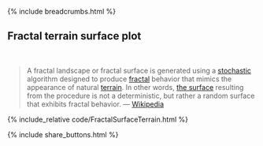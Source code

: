 {% include breadcrumbs.html %}

## Fractal terrain surface plot
<div class="header_line"><br/></div>

<blockquote>
A fractal landscape or fractal surface is generated using a 
<a href="https://en.wikipedia.org/wiki/Stochastic">stochastic</a> algorithm designed to produce 
<a href="https://en.wikipedia.org/wiki/Fractal">fractal</a> behavior that mimics the appearance of natural 
<a href="https://en.wikipedia.org/wiki/Terrain">terrain</a>. In other words, 
<a href="https://en.wikipedia.org/wiki/Surface">the surface</a> resulting 
from the procedure is not a deterministic, but rather a random surface that exhibits fractal behavior. &mdash;
<a href="https://en.wikipedia.org/wiki/Fractal_landscape">Wikipedia</a>
</blockquote>

<p style="clear: both;"></p>

{% include_relative code/FractalSurfaceTerrain.html %}

<p style="clear: both;"></p>

{% include share_buttons.html %}